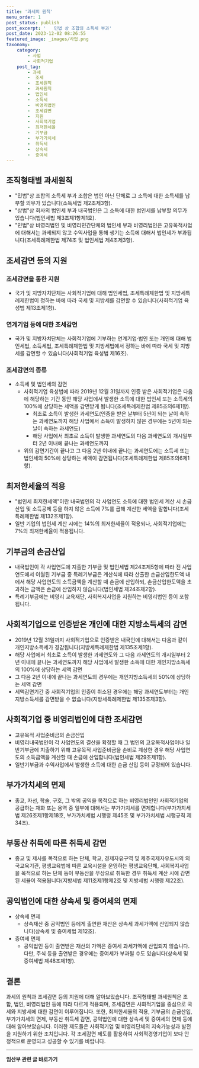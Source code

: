 ```yaml
---
title: '과세의 원칙'
menu_order: 1
post_status: publish
post_excerpt: '   민법 상 조합의 소득세 부과'
post_date: 2023-12-02 08:26:55
featured_image: _images/사업.png
taxonomy:
    category:
        - 사업
        - 사회적기업
    post_tag:
        - 과세
        -  조세
        -  조세원칙
        -  과세원칙
        -  법인세
        -  소득세
        -  비영리법인
        -  조세감면
        -  지원
        -  사회적기업
        -  최저한세율
        -  기부금
        -  부가가치세
        -  취득세
        -  상속세
        -  증여세
---
```



## 조직형태별 과세원칙
- "민법"상 조합의 소득세 부과
조합은 법인 아닌 단체로 그 소득에 대한 소득세를 납부할 의무가 있습니다(소득세법 제2조제3항).
- "상법"상 회사의 법인세 부과
내국법인은 그 소득에 대한 법인세를 납부할 의무가 있습니다(법인세법 제3조제1항제1호).
- "민법"상 비영리법인 및 비영리민간단체의 법인세 부과
비영리법인은 고유목적사업에 대해서는 과세되지 않고 수익사업을 통해 생기는 소득에 대해서 법인세가 부과됩니다(조세특례제한법 제74조 및 법인세법 제4조제3항).

## 조세감면 등의 지원
### 조세감면을 통한 지원
- 국가 및 지방자치단체는 사회적기업에 대해 법인세법, 조세특례제한법 및 지방세특례제한법이 정하는 바에 따라 국세 및 지방세를 감면할 수 있습니다(사회적기업 육성법 제13조제1항).
### 연계기업 등에 대한 조세감면
- 국가 및 지방자치단체는 사회적기업에 기부하는 연계기업·법인 또는 개인에 대해 법인세법, 소득세법, 조세특례제한법 및 지방세법에서 정하는 바에 따라 국세 및 지방세를 감면할 수 있습니다(사회적기업 육성법 제16조).
### 조세감면의 종류
- 소득세 및 법인세의 감면
  - 사회적기업 육성법에 따라 2019년 12월 31일까지 인증 받은 사회적기업은 다음에 해당하는 기간 동안 해당 사업에서 발생한 소득에 대한 법인세 또는 소득세의 100%에 상당하는 세액을 감면받게 됩니다(조세특례제한법 제85조의6제1항).
    - 최초로 소득이 발생한 과세연도(인증을 받은 날부터 5년이 되는 날이 속하는 과세연도까지 해당 사업에서 소득이 발생하지 않은 경우에는 5년이 되는 날이 속하는 과세연도)
    - 해당 사업에서 최초로 소득이 발생한 과세연도의 다음 과세연도의 개시일부터 2년 이내에 끝나는 과세연도까지
  - 위의 감면기간이 끝나고 그 다음 2년 이내에 끝나는 과세연도에는 소득세 또는 법인세의 50%에 상당하는 세액이 감면됩니다(조세특례제한법 제85조의6제1항).

## 최저한세율의 적용
- "법인세 최저한세액"이란 내국법인의 각 사업연도 소득에 대한 법인세 계산 시 손금산입 및 소득공제 등을 하지 않은 소득에 7%를 곱해 계산한 세액을 말합니다(조세특례제한법 제132조제1항).
- 일반 기업의 법인세 계산 시에는 14%의 최저한세율이 적용되나, 사회적기업에는 7%의 최저한세율이 적용됩니다.

## 기부금의 손금산입
- 내국법인이 각 사업연도에 지출한 기부금 및 법인세법 제24조제5항에 따라 전 사업연도에서 이월된 기부금 중 특례기부금은 계산식에 따라 산출한 손금산입한도액 내에서 해당 사업연도의 소득금액을 계산할 때 손금에 산입하되, 손금산입한도액을 초과하는 금액은 손금에 산입하지 않습니다(법인세법 제24조제2항).
- 특례기부금에는 비영리 교육재단, 사회복지사업을 지원하는 비영리법인 등이 포함됩니다.

## 사회적기업으로 인증받은 개인에 대한 지방소득세의 감면
- 2019년 12월 31일까지 사회적기업으로 인증받은 내국인에 대해서는 다음과 같이 개인지방소득세가 경감됩니다(지방세특례제한법 제135조제1항).
- 해당 사업에서 최초로 소득이 발생한 과세연도와 그 다음 과세연도의 개시일부터 2년 이내에 끝나는 과세연도까지 해당 사업에서 발생한 소득에 대한 개인지방소득세의 100%에 상당하는 세액 감면
- 그 다음 2년 이내에 끝나는 과세연도의 경우에는 개인지방소득세의 50%에 상당하는 세액 감면
- 세액감면기간 중 사회적기업의 인증이 취소된 경우에는 해당 과세연도부터는 개인지방소득세를 감면받을 수 없습니다(지방세특례제한법 제135조제3항).

## 사회적기업 중 비영리법인에 대한 조세감면   
- 고유목적 사업준비금의 손금산입
- 비영리내국법인이 각 사업연도의 결산을 확정할 때 그 법인의 고유목적사업이나 일반기부금에 지출하기 위해 고유목적 사업준비금을 손비로 계상한 경우 해당 사업연도의 소득금액을 계산할 때 손금에 산입합니다(법인세법 제29조제1항).
- 일반기부금과 수익사업에서 발생한 소득에 대한 손금 산입 등이 규정되어 있습니다.

## 부가가치세의 면제
- 종교, 자선, 학술, 구호, 그 밖의 공익을 목적으로 하는 비영리법인인 사회적기업의 공급하는 재화 또는 용역 중 일부에 대해서는 부가가치세를 면제합니다(부가가치세법 제26조제1항제18호, 부가가치세법 시행령 제45조 및 부가가치세법 시행규칙 제34조).

## 부동산 취득에 따른 취득세 감면
- 종교 및 제사를 목적으로 하는 단체, 학교, 경제자유구역 및 제주국제자유도시의 외국교육기관, 평생교육법에 따른 교육시설을 운영하는 평생교육단체, 사회복지사업을 목적으로 하는 단체 등이 부동산을 무상으로 취득한 경우 취득세 계산 시에 감면된 세율이 적용됩니다(지방세법 제11조제1항제2호 및 지방세법 시행령 제22조).

## 공익법인에 대한 상속세 및 증여세의 면제
- 상속세 면제
  - 상속재산 중 공익법인 등에게 출연한 재산은 상속세 과세가액에 산입되지 않습니다(상속세 및 증여세법 제12조).
- 증여세 면제
  - 공익법인 등이 출연받은 재산의 가액은 증여세 과세가액에 산입되지 않습니다. 다만, 주식 등을 출연받은 경우에는 증여세가 부과될 수도 있습니다(상속세 및 증여세법 제48조제1항).

## 결론
과세의 원칙과 조세감면 등의 지원에 대해 알아보았습니다. 조직형태별 과세원칙은 조합, 법인, 비영리법인 등에 따라 다르게 적용되며, 조세감면은 사회적기업을 중심으로 국세와 지방세에 대한 감면이 이루어집니다. 또한, 최저한세율의 적용, 기부금의 손금산입, 부가가치세의 면제, 부동산 취득세 감면, 공익법인에 대한 상속세 및 증여세의 면제 등에 대해 알아보았습니다. 이러한 제도들은 사회적기업 및 비영리단체의 지속가능성과 발전을 지원하기 위한 조치입니다. 각 조세감면 제도를 활용하여 사회적경영기업이 보다 안정적으로 운영되고 성공할 수 있기를 바랍니다.
<!-- wp:separator -->
<hr class="wp-block-separator has-alpha-channel-opacity"/>
<!-- /wp:separator -->

<!-- wp:group {"backgroundColor":"base","layout":{"type":"constrained"}} -->
<div class="wp-block-group has-base-background-color has-background"><!-- wp:paragraph {"align":"center","fontSize":"medium"} -->
<p class="has-text-align-center has-large-font-size"><strong>임산부 관련 글 바로가기</strong></p>
<!-- /wp:paragraph -->


<!-- wp:latest-posts
{"categories":[{"id":22654,"count":19,"description":"","link":"https://uknowlaw.com/category/%ec%9e%84%ec%82%b0%eb%b6%80/","name":"임산부","slug":"임산부","taxonomy":"category","parent":0,"meta":[],"_links":{"self":[{"href":"https://uknowlaw.com/wp-json/wp/v2/categories/22654"}],"collection":[{"href":"https://uknowlaw.com/wp-json/wp/v2/categories"}],"about":[{"href":"https://uknowlaw.com/wp-json/wp/v2/taxonomies/category"}],"wp:post_type":[{"href":"https://uknowlaw.com/wp-json/wp/v2/posts?categories=22654"}],"curies":[{"name":"wp","href":"https://api.w.org/{rel}","templated":true}]}}],"postsToShow":100,"excerptLength":28,"postLayout":"grid","columns":2,"featuredImageAlign":"left","featuredImageSizeSlug":"large","fontSize":"small"} /--></div>
<!-- /wp:group -->